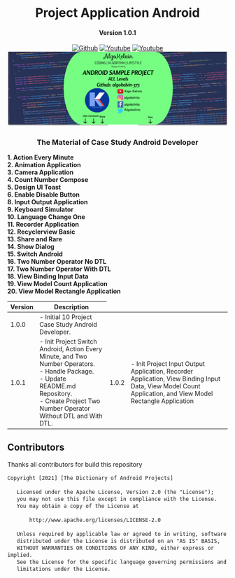 <h1 align="center">Project Application Android</h1>
<h4 align="center">Version 1.0.1</h3>

<p align="center">
  <a href="https://github.com/algokelvin-373"><img alt="Github" src="https://img.shields.io/github/followers/algokelvin-373?label=follow&style=social"></a>
  <a href="https://www.youtube.com/c/AlgoKelvin373/"><img alt="Youtube" src="https://img.shields.io/youtube/channel/views/UCpSHZFRx64xWwXYbWbyXxfw?style=social"></a>
  <a href="https://www.youtube.com/c/AlgoKelvin373/"><img alt="Youtube" src="https://img.shields.io/youtube/channel/subscribers/UCpSHZFRx64xWwXYbWbyXxfw?style=social"></a>
  <br>
  <img src="https://github.com/algokelvin-373/ProjectAppAndroid/blob/master/Bg_Android.png"/>
</p>

<h3 align="center">The Material of Case Study Android Developer</h3>

<b>1.  Action Every Minute</b> <br>
<b>2.  Animation Application</b> <br>
<b>3.  Camera Application</b> <br>
<b>4.  Count Number Compose</b> <br>
<b>5.  Design UI Toast</b> <br>
<b>6.  Enable Disable Button</b> <br>
<b>8.  Input Output Application</b> <br>
<b>9.  Keyboard Simulator</b> <br>
<b>10. Language Change One</b> <br>
<b>11. Recorder Application</b> <br>
<b>12. Recyclerview Basic</b> <br>
<b>13. Share and Rare</b> <br>
<b>14. Show Dialog</b> <br>
<b>15. Switch Android</b> <br>
<b>16. Two Number Operator No DTL</b> <br>
<b>17. Two Number Operator With DTL</b> <br>
<b>18. View Binding Input Data</b> <br>
<b>19. View Model Count Application</b> <br>
<b>20. View Model Rectangle Application</b> <br>

<table>
    <thead>
        <tr>
            <th>Version</th>
            <th>Description</th>
        </tr>
    </thead>
    <tbody>
        <tr>
            <td>1.0.0</td>
            <td>
                - Initial 10 Project Case Study Android Developer.
            </td>
        </tr>
        <tr>
            <td>1.0.1</td>
            <td>
                - Init Project Switch Android, Action Every Minute, and Two Number Operators. <br>
                - Handle Package. <br>
                - Update README.md Repository. <br>
                - Create Project Two Number Operator Without DTL and With DTL. <br>
            </td>
            <td>1.0.2</td>
            <td>
                - Init Project Input Output Application, Recorder Application, View Binding Input Data, View Model Count Application, and View Model Rectangle Application
            </td>
        </tr>
    </tbody>
</table>

## Contributors
Thanks all contributors for build this repository

```
Copyright [2021] [The Dictionary of Android Projects]

   Licensed under the Apache License, Version 2.0 (the "License");
   you may not use this file except in compliance with the License.
   You may obtain a copy of the License at

       http://www.apache.org/licenses/LICENSE-2.0

   Unless required by applicable law or agreed to in writing, software
   distributed under the License is distributed on an "AS IS" BASIS,
   WITHOUT WARRANTIES OR CONDITIONS OF ANY KIND, either express or implied.
   See the License for the specific language governing permissions and
   limitations under the License.
   
```   
